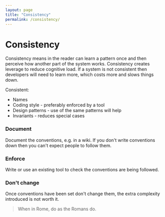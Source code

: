 ```yaml
---
layout: page
title: "Consistency"
permalink: /consistency/
---
```

# Consistency

Consistency means in the reader can learn a pattern once and then perceive how another part of the system works.  Consistency creates leverage to reduce cognitive load.  If a system is not consistent then developers will need to learn more, which costs more and slows things down.

Consistent:
* Names
* Coding style - preferably enforced by a tool
* Design patterns - use of the same patterns will help
* Invariants - reduces special cases

### Document

Document the conventions, e.g. in a wiki.  If you don't write conventions down then you can't expect people to follow them.

### Enforce

Write or use an existing tool to check the conventions are being followed.

### Don't change

Once conventions have been set don't change them, the extra complexity introduced is not worth it.  

> When in Rome, do as the Romans do.


